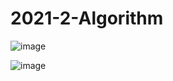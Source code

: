 # 2021-2-Algorithm

![image](https://user-images.githubusercontent.com/45021330/140641766-a802aae7-90e9-4bbf-aaeb-cb131a83a985.png)

![image](https://user-images.githubusercontent.com/45021330/140641822-e64316a3-ca89-4c4e-bae9-54508907d7f6.png)
